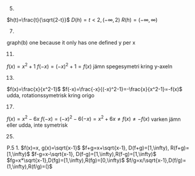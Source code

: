 5.
$h(t)=\frac{t}{\sqrt{2-t}}$
$D(h)=t<2,(-\infty,2)$
$R(h)=(-\infty,\infty)$

7.
graph(b) one because it only has one defined y per x

11.
$f(x)=x^2+1$
$f(-x)=(-x)^2+1=f(x)$
jämn
spegesymetri kring y-axeln

13.
$f(x)=\frac{x}{x^2-1}$
$f(-x)=\frac{-x}{(-x)^2-1}=-\frac{x}{x^2-1}=-f(x)$
udda, rotationssymetrisk kring origo

17.
$f(x)=x^2-6x$
$f(-x)=(-x)^{2}-6(-x)=x^{2}+6x\ne f(x)\ne -f(x)$
varken jämn eller udda, inte symetrisk

25.


P.5
1.
$f(x)=x, g(x)=\sqrt{x-1}$
$f+g=x+\sqrt{x-1}, D(f+g)=[1,\infty), R(f+g)=[1,\infty)$
$f-g=x-\sqrt{x-1}, D(f-g)=[1,\infty),R(f-g)=[1,\infty)$
$fg=x*\sqrt{x-1},D(fg)=[1,\infty),R(fg)=[0,\infty)$
$f/g=x/\sqrt{x-1},D(f/g)=(1,\infty),R(f/g)=()$